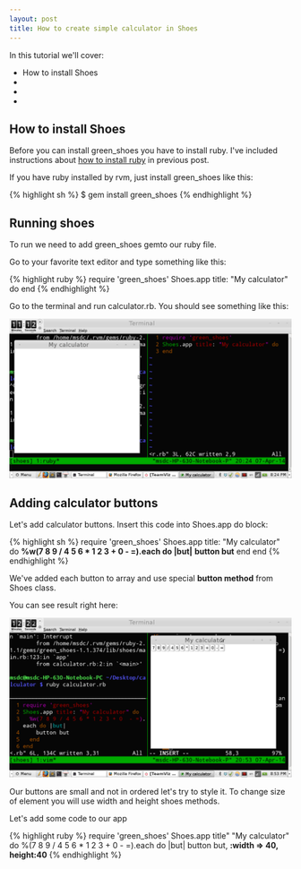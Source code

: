 ```yaml
---
layout: post
title: How to create simple calculator in Shoes
---
```


In this tutorial we'll cover:

* How to install Shoes
*
*
*

## How to install Shoes

Before you can install green_shoes you have to install ruby. I've included
instructions about [how to install ruby](http://example.com) in previous post.

If you have ruby installed by rvm, just install green_shoes like this:

{% highlight sh %}
$ gem install green_shoes
{% endhighlight %}

## Running shoes

To run we need to add green_shoes gemto our ruby file.

Go to your favorite text editor and type something like this:

{% highlight ruby %}
require 'green_shoes'
Shoes.app title: "My calculator" do
end
{% endhighlight %}

Go to the terminal and run calculator.rb. You should see something like this:

![how to run shoes](/images/running_shoes.png)

## Adding calculator buttons

Let's add calculator buttons. Insert this code into Shoes.app do block:

{% highlight sh %}
require 'green_shoes'
Shoes.app title: "My calculator" do
  **%w(7 8 9 / 4 5 6 * 1 2 3 + 0 - =).each do |but|**
    **button but**
    end
  end
  {% endhighlight %}

  We've added each button to array and use special **button method** from Shoes
  class.

  You can see result right here:

  ![creating buttons in shoes](/images/creating_buttons.png)

  Our buttons are small and not in ordered let's try to style it. To change
  size of element you will use width and height shoes methods.

 Let's add some code to our app

 {% highlight ruby %}
 require 'green_shoes'
 Shoes.app title" "My calculator" do
 %(7 8 9 / 4 5 6 * 1 2 3 + 0 - =).each do |but|
  button but, **:width => 40, height:40**
  {% endhighlight %}

  


